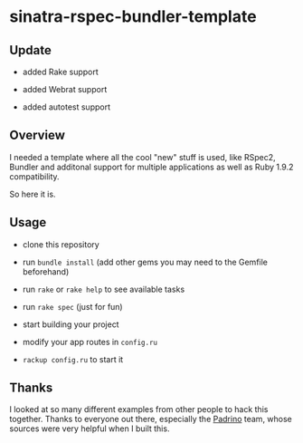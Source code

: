 # sinatra-rspec-bundler-template

## Update

- added Rake support

- added Webrat support

- added autotest support

## Overview

I needed a template where all the cool "new" stuff is used, like RSpec2, Bundler and additonal support for multiple applications as well as Ruby 1.9.2 compatibility.

So here it is.

## Usage

- clone this repository

- run `bundle install` (add other gems you may need to the Gemfile beforehand)

- run `rake` or `rake help` to see available tasks

- run `rake spec` (just for fun)

- start building your project

- modify your app routes in `config.ru`

- `rackup config.ru` to start it

## Thanks

I looked at so many different examples from other people to hack this together.
Thanks to everyone out there, especially the [Padrino](http://www.padrinorb.com) team, whose sources were very helpful when I built this.
